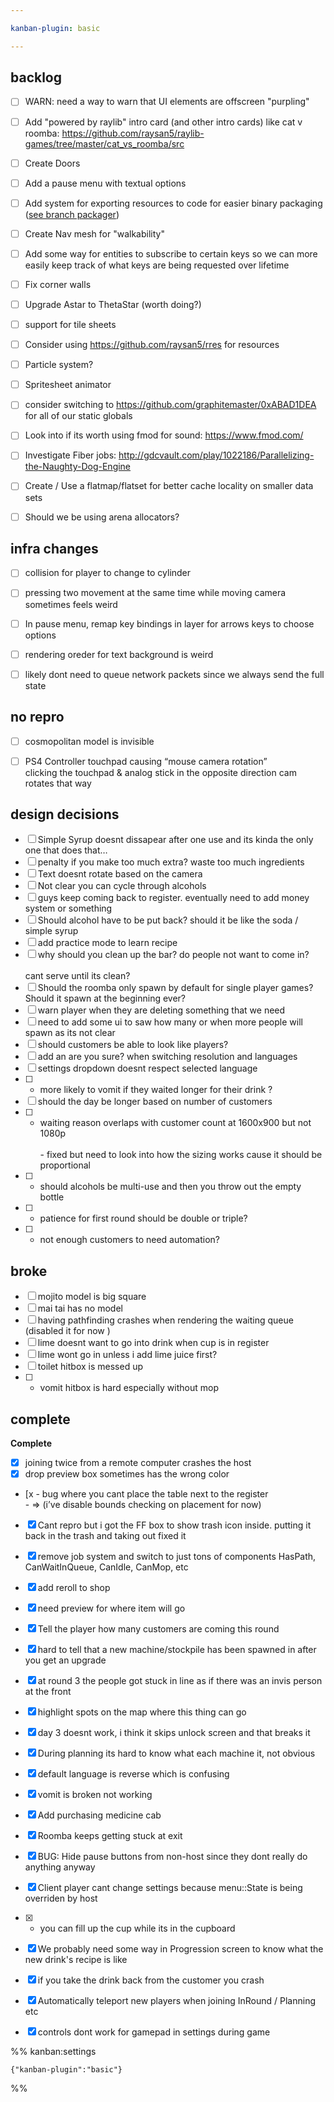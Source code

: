 ```yaml
---

kanban-plugin: basic

---
```


## backlog

- [ ] WARN: need a way to warn that UI elements are offscreen "purpling"
- [ ] Add "powered by raylib" intro card (and other intro cards) like cat v roomba: https://github.com/raysan5/raylib-games/tree/master/cat_vs_roomba/src
- [ ] Create Doors
- [ ] Add a pause menu with textual options
- [ ] Add system for exporting resources to code for easier binary packaging ([see branch packager](https://web.archive.org/web/20210923054249/https://veridisquot.net/singlefilegames.html))
- [ ] Create Nav mesh for "walkability"
- [ ] Add some way for entities to subscribe to certain keys so we can more easily keep track of what keys are being requested over lifetime
- [ ] Fix corner walls
- [ ] Upgrade Astar to ThetaStar (worth doing?)
- [ ] support for tile sheets
- [ ] Consider using https://github.com/raysan5/rres for resources
- [ ] Particle system?
- [ ] Spritesheet animator
- [ ] consider switching to https://github.com/graphitemaster/0xABAD1DEA for all of our static globals
- [ ] Look into if its worth using fmod for sound: https://www.fmod.com/
- [ ] Investigate Fiber jobs: http://gdcvault.com/play/1022186/Parallelizing-the-Naughty-Dog-Engine
- [ ] Create / Use a flatmap/flatset for better cache locality on smaller data sets
- [ ] Should we be using arena allocators?


## infra changes

- [ ] collision for player to change to cylinder
- [ ] pressing two movement at the same time while moving camera sometimes feels weird
- [ ] In pause menu, remap key bindings in layer for arrows keys to choose options
- [ ] rendering oreder for text background is weird
- [ ] likely dont need to queue network packets since we always send the full state


## no repro

- [ ] cosmopolitan model is invisible
- [ ] PS4 Controller touchpad causing “mouse camera rotation”<br>clicking the touchpad & analog stick in the opposite direction cam rotates that way


## design decisions

- [ ] Simple Syrup doesnt dissapear after one use and its kinda the only one that does that…
- [ ] penalty if you make too much extra? waste too much ingredients
- [ ] Text doesnt rotate based on the camera
- [ ] Not clear you can cycle through alcohols
- [ ] guys keep coming back to register. eventually need to add money system or something
- [ ] Should alcohol have to be put back? should it be like the soda / simple syrup
- [ ] add practice mode to learn recipe
- [ ] why should you clean up the bar? do people not want to come in? <br><br>cant serve until its clean?
- [ ] Should the roomba only spawn by default for single player games? Should it spawn at the beginning ever?
- [ ] warn player when they are deleting something that we need
- [ ] need to add some ui to saw how many or when more people will spawn as its not clear
- [ ] should customers be able to look like players?
- [ ] add an are you sure? when switching resolution and languages
- [ ] settings dropdown doesnt respect selected language
- [ ] - more likely to vomit if they waited longer for their drink ?
- [ ] should the day be longer based on number of customers
- [ ] - waiting reason overlaps with customer count at 1600x900 but not 1080p<br><br>- fixed but need to look into how the sizing works cause it should be proportional
- [ ] - should alcohols be multi-use and then you throw out the empty bottle
- [ ] - patience for first round should be double or triple?
- [ ] - not enough customers to need automation?


## broke

- [ ] mojito model is big square
- [ ] mai tai has no model
- [ ] having pathfinding crashes when rendering the waiting queue (disabled it for now )
- [ ] lime doesnt want to go into drink when cup is in register
- [ ] lime wont go in unless i add lime juice first?
- [ ] toilet hitbox is messed up
- [ ] - vomit hitbox is hard especially without mop

## complete

**Complete**
- [x] joining twice from a remote computer crashes the host
- [x] drop preview box sometimes has the wrong color
- [x - bug where you cant place the table next to the register<br>- => (i’ve disable bounds checking on placement for now)
- [x] Cant repro but i got the FF box to show trash icon inside. putting it back in the trash and taking out fixed it
- [x] remove job system and switch to just tons of components HasPath, CanWaitInQueue, CanIdle, CanMop, etc
- [x] add reroll to shop
- [x] need preview for where item will go
- [x] Tell the player how many customers are coming this round
- [x] hard to tell that a new machine/stockpile has been spawned in after you get an upgrade
- [x] at round 3 the people got stuck in line as if there was an invis person at the front
- [x] highlight spots on the map where this thing can go
- [x] day 3 doesnt work, i think it skips unlock screen and that breaks it
- [x] During planning its hard to know what each machine it, not obvious
- [x] default language is reverse which is confusing
- [x] vomit is broken not working
- [x] Add purchasing medicine cab
- [x] Roomba keeps getting stuck at exit
- [x] BUG: Hide pause buttons from non-host since they dont really do anything anyway
- [x] Client player cant change settings because menu::State is being overriden by host
- [x] - you can fill up the cup while its in the cupboard
- [x] We probably need some way in Progression screen to know what the new drink's recipe is like
- [x] if you take the drink back from the customer you crash
- [x] Automatically teleport new players when joining InRound / Planning etc
- [x] controls dont work for gamepad in settings during game




%% kanban:settings
```
{"kanban-plugin":"basic"}
```
%%
